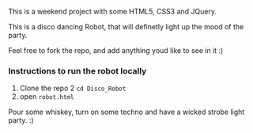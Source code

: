 This is a weekend project with some HTML5, CSS3 and JQuery.

This is a disco dancing Robot, that will definetly light up the mood of the party. 

Feel free to fork the repo, and add anything youd like to see in it :)

### Instructions to run the robot locally

1. Clone the repo
2 ```cd Disco_Robot```
3. open ```robot.html``` 

Pour some whiskey, turn on some techno and have a wicked strobe light party. :) 
